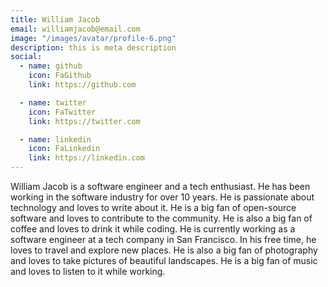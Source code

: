 ```yaml
---
title: William Jacob
email: williamjacob@email.com
image: "/images/avatar/profile-6.png"
description: this is meta description
social:
  - name: github
    icon: FaGithub
    link: https://github.com

  - name: twitter
    icon: FaTwitter
    link: https://twitter.com

  - name: linkedin
    icon: FaLinkedin
    link: https://linkedin.com
---
```


William Jacob is a software engineer and a tech enthusiast. He has been working in the software industry for over 10 years. He is passionate about technology and loves to write about it. He is a big fan of open-source software and loves to contribute to the community. He is also a big fan of coffee and loves to drink it while coding. He is currently working as a software engineer at a tech company in San Francisco. In his free time, he loves to travel and explore new places. He is also a big fan of photography and loves to take pictures of beautiful landscapes. He is a big fan of music and loves to listen to it while working.
